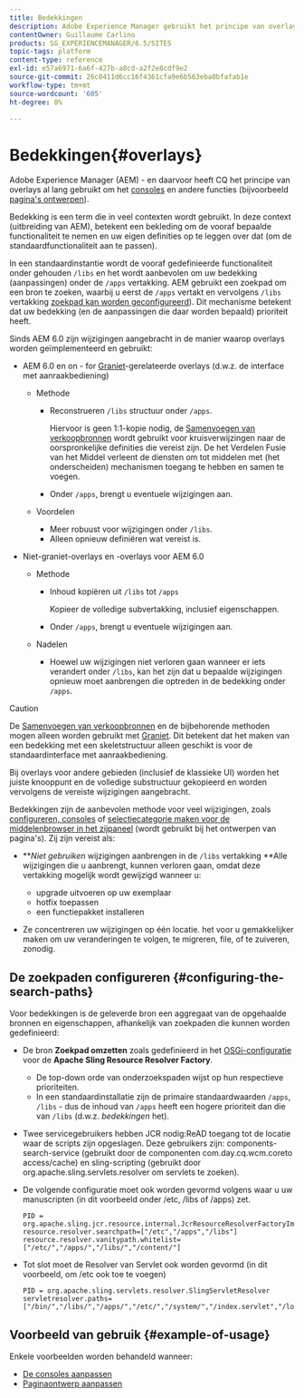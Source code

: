 ```yaml
---
title: Bedekkingen
description: Adobe Experience Manager gebruikt het principe van overlays om consoles en andere functies uit te breiden en aan te passen.
contentOwner: Guillaume Carlino
products: SG_EXPERIENCEMANAGER/6.5/SITES
topic-tags: platform
content-type: reference
exl-id: e57a6971-6a6f-427b-a8cd-a2f2e8cdf9e2
source-git-commit: 26c0411d6cc16f4361cfa9e6b563eba0bfafab1e
workflow-type: tm+mt
source-wordcount: '605'
ht-degree: 0%

---
```


# Bedekkingen{#overlays}

Adobe Experience Manager (AEM) - en daarvoor heeft CQ het principe van overlays al lang gebruikt om het [consoles](/help/sites-developing/customizing-consoles-touch.md) en andere functies (bijvoorbeeld [pagina&#39;s ontwerpen](/help/sites-developing/customizing-page-authoring-touch.md)).

Bedekking is een term die in veel contexten wordt gebruikt. In deze context (uitbreiding van AEM), betekent een bekleding om de vooraf bepaalde functionaliteit te nemen en uw eigen definities op te leggen over dat (om de standaardfunctionaliteit aan te passen).

In een standaardinstantie wordt de vooraf gedefinieerde functionaliteit onder gehouden `/libs` en het wordt aanbevolen om uw bedekking (aanpassingen) onder de `/apps` vertakking. AEM gebruikt een zoekpad om een bron te zoeken, waarbij u eerst de `/apps` vertakt en vervolgens `/libs` vertakking [zoekpad kan worden geconfigureerd](#configuring-the-search-paths)). Dit mechanisme betekent dat uw bedekking (en de aanpassingen die daar worden bepaald) prioriteit heeft.

Sinds AEM 6.0 zijn wijzigingen aangebracht in de manier waarop overlays worden geïmplementeerd en gebruikt:

* AEM 6.0 en on - for [Graniet](https://developer.adobe.com/experience-manager/reference-materials/6-5/granite-ui/api/jcr_root/libs/granite/ui/index.html)-gerelateerde overlays (d.w.z. de interface met aanraakbediening)

   * Methode

      * Reconstrueren `/libs` structuur onder `/apps`.

        Hiervoor is geen 1:1-kopie nodig, de [Samenvoegen van verkoopbronnen](/help/sites-developing/sling-resource-merger.md) wordt gebruikt voor kruisverwijzingen naar de oorspronkelijke definities die vereist zijn. De het Verdelen Fusie van het Middel verleent de diensten om tot middelen met (het onderscheiden) mechanismen toegang te hebben en samen te voegen.

      * Onder `/apps`, brengt u eventuele wijzigingen aan.

   * Voordelen

      * Meer robuust voor wijzigingen onder `/libs`.
      * Alleen opnieuw definiëren wat vereist is.

* Niet-graniet-overlays en -overlays voor AEM 6.0

   * Methode

      * Inhoud kopiëren uit `/libs` tot `/apps`

        Kopieer de volledige subvertakking, inclusief eigenschappen.

      * Onder `/apps`, brengt u eventuele wijzigingen aan.

   * Nadelen

      * Hoewel uw wijzigingen niet verloren gaan wanneer er iets verandert onder `/libs`, kan het zijn dat u bepaalde wijzigingen opnieuw moet aanbrengen die optreden in de bedekking onder `/apps`.

>[!CAUTION]
>
>De [Samenvoegen van verkoopbronnen](/help/sites-developing/sling-resource-merger.md) en de bijbehorende methoden mogen alleen worden gebruikt met [Graniet](https://developer.adobe.com/experience-manager/reference-materials/6-5/granite-ui/api/jcr_root/libs/granite/ui/index.html). Dit betekent dat het maken van een bedekking met een skeletstructuur alleen geschikt is voor de standaardinterface met aanraakbediening.
>
>Bij overlays voor andere gebieden (inclusief de klassieke UI) worden het juiste knooppunt en de volledige substructuur gekopieerd en worden vervolgens de vereiste wijzigingen aangebracht.

Bedekkingen zijn de aanbevolen methode voor veel wijzigingen, zoals [configureren, consoles](/help/sites-developing/customizing-consoles-touch.md#create-a-custom-console) of [selectiecategorie maken voor de middelenbrowser in het zijpaneel](/help/sites-developing/customizing-page-authoring-touch.md#add-new-selection-category-to-asset-browser) (wordt gebruikt bij het ontwerpen van pagina&#39;s). Zij zijn vereist als:

* ***Niet gebruiken* wijzigingen aanbrengen in de `/libs` vertakking **Alle wijzigingen die u aanbrengt, kunnen verloren gaan, omdat deze vertakking mogelijk wordt gewijzigd wanneer u:

   * upgrade uitvoeren op uw exemplaar
   * hotfix toepassen
   * een functiepakket installeren

* Ze concentreren uw wijzigingen op één locatie. het voor u gemakkelijker maken om uw veranderingen te volgen, te migreren, file, of te zuiveren, zonodig.

## De zoekpaden configureren {#configuring-the-search-paths}

Voor bedekkingen is de geleverde bron een aggregaat van de opgehaalde bronnen en eigenschappen, afhankelijk van zoekpaden die kunnen worden gedefinieerd:

* De bron **Zoekpad omzetten** zoals gedefinieerd in het [OSGi-configuratie](/help/sites-deploying/configuring-osgi.md) voor de **Apache Sling Resource Resolver Factory**.

   * De top-down orde van onderzoekspaden wijst op hun respectieve prioriteiten.
   * In een standaardinstallatie zijn de primaire standaardwaarden `/apps`, `/libs` - dus de inhoud van `/apps` heeft een hogere prioriteit dan die van `/libs` (d.w.z. *bedekkingen* het).

* Twee servicegebruikers hebben JCR nodig:ReAD toegang tot de locatie waar de scripts zijn opgeslagen. Deze gebruikers zijn: components-search-service (gebruikt door de componenten com.day.cq.wcm.coreto access/cache) en sling-scripting (gebruikt door org.apache.sling.servlets.resolver om servlets te zoeken).
* De volgende configuratie moet ook worden gevormd volgens waar u uw manuscripten (in dit voorbeeld onder /etc, /libs of /apps) zet.

  ```
  PID = org.apache.sling.jcr.resource.internal.JcrResourceResolverFactoryImpl
  resource.resolver.searchpath=["/etc","/apps","/libs"]
  resource.resolver.vanitypath.whitelist=["/etc/","/apps/","/libs/","/content/"]
  ```

* Tot slot moet de Resolver van Servlet ook worden gevormd (in dit voorbeeld, om /etc ook toe te voegen)

  ```
  PID = org.apache.sling.servlets.resolver.SlingServletResolver
  servletresolver.paths=["/bin/","/libs/","/apps/","/etc/","/system/","/index.servlet","/login.servlet","/services/"]
  ```

## Voorbeeld van gebruik {#example-of-usage}

Enkele voorbeelden worden behandeld wanneer:

* [De consoles aanpassen](/help/sites-developing/customizing-consoles-touch.md)
* [Paginaontwerp aanpassen](/help/sites-developing/customizing-page-authoring-touch.md)
